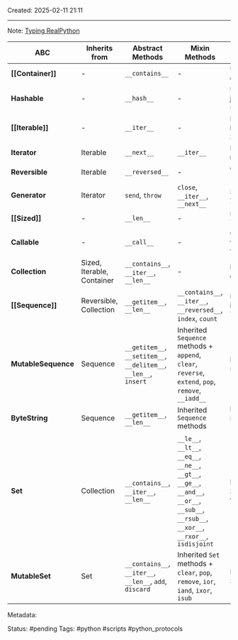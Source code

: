 Created: 2025-02-11 21:11

--- 
Note: 
[Typing RealPython]([https://realpython.com/python-protocol/#predefined-protocols-in-python](https://realpython.com/python-protocol/#predefined-protocols-in-python))

| ABC                 | Inherits from              | Abstract Methods                                                 | Mixin Methods                                                                                                                               | Istotne rzeczy o protokole                 |
| ------------------- | -------------------------- | ---------------------------------------------------------------- | ------------------------------------------------------------------------------------------------------------------------------------------- | ------------------------------------------ |
| **[[Container]]**   | -                          | `__contains__`                                                   | -                                                                                                                                           | Umożliwia operator `in`                    |
| **Hashable**        | -                          | `__hash__`                                                       | -                                                                                                                                           | Umożliwia użycie jako klucz w słownikach   |
| **[[Iterable]]**    | -                          | `__iter__`                                                       | -                                                                                                                                           | Definiuje iterowalność, zwraca iterator    |
| **Iterator**        | Iterable                   | `__next__`                                                       | `__iter__`                                                                                                                                  | Iterowalny obiekt z metodą `__next__`      |
| **Reversible**      | Iterable                   | `__reversed__`                                                   | -                                                                                                                                           | Obsługuje `reversed(obj)`                  |
| **Generator**       | Iterator                   | `send`, `throw`                                                  | `close`, `__iter__`, `__next__`                                                                                                             | Specjalny iterator z `yield`               |
| **[[Sized]]**       | -                          | `__len__`                                                        | -                                                                                                                                           | Umożliwia użycie `len(obj)`                |
| **Callable**        | -                          | `__call__`                                                       | -                                                                                                                                           | Obiekt można wywołać jak funkcję           |
| **Collection**      | Sized, Iterable, Container | `__contains__`, `__iter__`, `__len__`                            | -                                                                                                                                           | Bazowy interfejs dla kolekcji              |
| **[[Sequence]]**    | Reversible, Collection     | `__getitem__`, `__len__`                                         | `__contains__`, `__iter__`, `__reversed__`, `index`, `count`                                                                                | Kolekcja indeksowana, np. `list`, `tuple`  |
| **MutableSequence** | Sequence                   | `__getitem__`, `__setitem__`, `__delitem__`, `__len__`, `insert` | Inherited `Sequence` methods + `append`, `clear`, `reverse`, `extend`, `pop`, `remove`, `__iadd__`                                          | Modyfikowalna sekwencja jak `list`         |
| **ByteString**      | Sequence                   | `__getitem__`, `__len__`                                         | Inherited `Sequence` methods                                                                                                                | Immutable sekwencja bajtów (`bytes`)       |
| **Set**             | Collection                 | `__contains__`, `__iter__`, `__len__`                            | `__le__`, `__lt__`, `__eq__`, `__ne__`, `__gt__`, `__ge__`, `__and__`, `__or__`, `__sub__`, `__rsub__`, `__xor__`, `__rxor__`, `isdisjoint` | Nieuporządkowany zbiór unikalnych wartości |
| **MutableSet**      | Set                        | `__contains__`, `__iter__`, `__len__`, `add`, `discard`          | Inherited `Set` methods + `clear`, `pop`, `remove`, `ior`, `iand`, `ixor`, `isub`                                                           | Modyfikowalny zbiór jak `set`              |
Metadata: 

Status: #pending 
Tags: #python #scripts #python_protocols